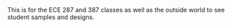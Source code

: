 This is for the ECE 287 and 387 classes as well as the outside world to see student samples and designs.